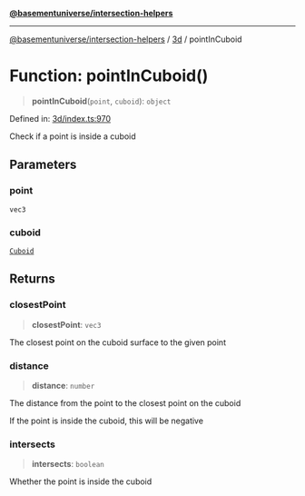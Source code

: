 [**@basementuniverse/intersection-helpers**](../../README.md)

***

[@basementuniverse/intersection-helpers](../../README.md) / [3d](../README.md) / pointInCuboid

# Function: pointInCuboid()

> **pointInCuboid**(`point`, `cuboid`): `object`

Defined in: [3d/index.ts:970](https://github.com/basementuniverse/intersection-helpers/blob/d942e5cf9ee51dc3854d6fbfe1d84a7ecd83c1ca/src/3d/index.ts#L970)

Check if a point is inside a cuboid

## Parameters

### point

`vec3`

### cuboid

[`Cuboid`](../types/type-aliases/Cuboid.md)

## Returns

### closestPoint

> **closestPoint**: `vec3`

The closest point on the cuboid surface to the given point

### distance

> **distance**: `number`

The distance from the point to the closest point on the cuboid

If the point is inside the cuboid, this will be negative

### intersects

> **intersects**: `boolean`

Whether the point is inside the cuboid
